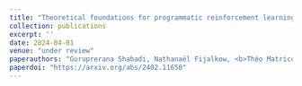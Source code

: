 ```yaml
---
title: "Theoretical foundations for programmatic reinforcement learning"
collection: publications
excerpt: ''
date: 2024-04-01
venue: "under review"
paperauthors: "Guruprerana Shabadi, Nathanaël Fijalkow, <b>Théo Matricon</b>"
paperdoi: "https://arxiv.org/abs/2402.11650"
---
```

